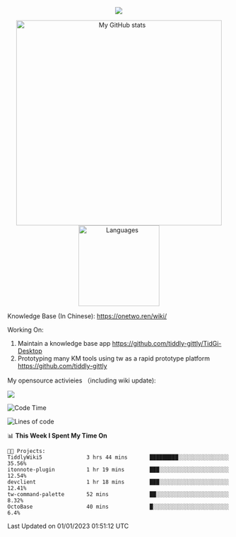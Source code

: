 <a href="https://github.com/linonetwo">
    <p align="center">
        <img src="https://github-profile-trophy.vercel.app/?username=linonetwo&column=7&theme=onedark"/>
    </p>
</a>
<a align="center" href="https://github.com/linonetwo">
  <p align="center">
    <img src="https://github-readme-stats.vercel.app/api?username=linonetwo&show_icons=true&count_private=true" alt="My GitHub stats" width="465"/>
    <img src="https://github-readme-stats.vercel.app/api/top-langs/?username=linonetwo&layout=compact&langs_count=10" alt="Languages" height="183">
  </p>
</a>

Knowledge Base (In Chinese): https://onetwo.ren/wiki/

Working On: 

1. Maintain a knowledge base app https://github.com/tiddly-gittly/TidGi-Desktop
1. Prototyping many KM tools using tw as a rapid prototype platform https://github.com/tiddly-gittly

My opensource activieies （including wiki update):

![](https://visitor-badge.glitch.me/badge?page_id=linonetwo.linonetwo)

<!--START_SECTION:waka-->
![Code Time](http://img.shields.io/badge/Code%20Time-1%2C405%20hrs%208%20mins-blue)

![Lines of code](https://img.shields.io/badge/From%20Hello%20World%20I%27ve%20Written-2%20Million%20lines%20of%20code-blue)

📊 **This Week I Spent My Time On** 

```text
🐱‍💻 Projects: 
TiddlyWiki5              3 hrs 44 mins       █████████░░░░░░░░░░░░░░░░   35.56% 
itonnote-plugin          1 hr 19 mins        ███░░░░░░░░░░░░░░░░░░░░░░   12.54% 
devclient                1 hr 18 mins        ███░░░░░░░░░░░░░░░░░░░░░░   12.41% 
tw-command-palette       52 mins             ██░░░░░░░░░░░░░░░░░░░░░░░   8.32% 
OctoBase                 40 mins             █░░░░░░░░░░░░░░░░░░░░░░░░   6.4%

```


 Last Updated on 01/01/2023 01:51:12 UTC
<!--END_SECTION:waka-->
